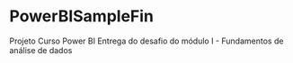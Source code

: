# PowerBISampleFin
Projeto Curso Power BI
Entrega do desafio do módulo I - Fundamentos de análise de dados
